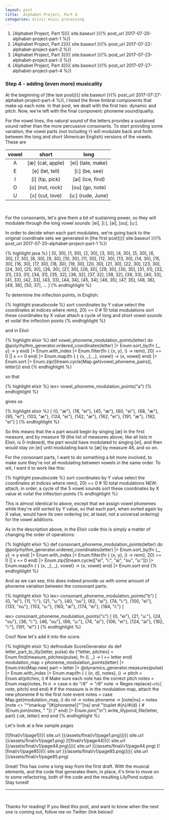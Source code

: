 ```yaml
---
layout: post
title:  Alphabet Project, Part 6
categories: elixir music processing
---
```


1. [Alphabet Project, Part 1]({{ site.baseurl }}{% post_url 2017-07-20-alphabet-project-part-1 %})
1. [Alphabet Project, Part 2]({{ site.baseurl }}{% post_url 2017-07-22-alphabet-project-part-2 %})
1. [Alphabet Project, Part 3]({{ site.baseurl }}{% post_url 2017-07-23-alphabet-project-part-3 %})
1. [Alphabet Project, Part 4]({{ site.baseurl }}{% post_url 2017-07-27-alphabet-project-part-4 %})

### Step 4 - adding (even more) musicality

At the beginning of [the last post]({{ site.baseurl }}{% post_url 2017-07-27-alphabet-project-part-4 %}),
I listed the three timbral components that make up each note. In that post,
we dealt with the first two: dynamic and pitch. Now, we're left with the final
component: phoneme sound/quality.

For the vowel lines, the natural sound of the letters provides a sustained sound
rather than the more percussive consonants. To start providing some variation,
the vowel parts (not including `Y`) will modulate back and forth between
the long and short (American English) versions of the vowels. These are

| vowel | short | long |
|:-----:|:-----:|:----:|
| A     | [æ] (cat, apple) | [ei] (late, make) |
| E     | [e] (let, tell) | [i:] (be, see) |
| I     | [i] (tip, pick) | [ai] (ice, find) |
| O     | [o] (not, rock) | [ou] (go, note) |
| U     | [ʌ] (cut, love) | [u:] (rude, June) |

<br/>

For the consonants, let's give them a bit of sustaining power, so they will
modulate through the long vowel sounds: [ei], [i:], [ai], [ou], [u:].

In order to decide when each part modulates, we're going back to the original
coordinate sets we generated in [the first post]({{ site.baseurl }}{% post_url 2017-07-20-alphabet-project-part-1 %})

{% highlight java %}
[
  [0, 30], [1, 30], [2, 30], [3, 30], [4, 30], [5, 30], [6, 30], [7, 30], [8, 30], [9, 30], [10, 30],
  [11, 30], [12, 30], [13, 30], [14, 30], [15, 30], [16, 30], [17, 30], [18, 30], [19, 30], [20, 30],
  [21, 30], [22, 30], [23, 30], [24, 30], [25, 30], [26, 30], [27, 30], [28, 30], [29, 30], [30, 30],
  [31, 31], [32, 31], [33, 31], [34, 31], [35, 32], [36, 32], [37, 32], [38, 32], [39, 33], [40, 33],
  [41, 33], [42, 33], [43, 33], [44, 34], [45, 34], [46, 35], [47, 35], [48, 36], [49, 36], [50, 37],
  ...
]
{% endhighlight %}

To determine the inflection points, in English:

{% highlight pseudocode %}
sort coordinates by Y value
select the coordinates at indices where rem(i, 20) == 0 # 10 total modulations
sort these coordinates by X value
attach a cycle of long and short vowel sounds
et voila! the inflection points
{% endhighlight %}

and in Elixir

{% highlight elixir %}
def vowel_phoneme_modulation_points(letter) do
  @polyrhythm_generator.ordered_coordinates(letter)
  |> Enum.sort_by(fn {_, y} -> y end)
  |> Enum.with_index
  |> Enum.filter(fn { {x, y}, i} -> rem(i, 20) == 0 || x == 0 end)
  |> Enum.map(fn { { {x, _}, _}, vowel} -> {x, vowel} end)
  |> Enum.sort
  |> Enum.zip(Stream.cycle(Map.get(vowel_phoneme_pairs(), letter)))
end
{% endhighlight %}

so that

{% highlight elixir %}
iex> vowel_phoneme_modulation_points("a")
{% endhighlight %}

gives us

{% highlight elixir %}
[
  {0, "æ"}, {18, "ei"}, {45, "æ"}, {60, "ei"}, {68, "æ"}, {95, "ei"},
  {103, "æ"}, {124, "ei"}, {142, "æ"}, {162, "ei"}, {191, "æ"}, {192, "ei"}
]
{% endhighlight %}

So this means that the `A` part would begin by singing [æ] in the first measure, and
by measure 19 (the list of measures above, like all lists in Elixir, is 0-indexed),
the part would have modulated to singing [ei], and then would stay on [ei] until
modulating back to [æ] by measure 46, and so on.

For the consonant parts, I want to do something a bit more involved, to make sure they're not
all modulating between vowels in the same order. To wit, I want it to work like this:

{% highlight pseudocode %}
sort coordinates by Y value
select the coordinates at indices where rem(i, 20) == 0 # 10 total modulations
NEW: attach, in order, a cycle of the 5 vowel sounds
sort these coordinates by X value
et voila! the inflection points
{% endhighlight %}

This is almost identical to above, except that we assign vowel phonemes while they're
still sorted by Y value, so that each part, when sorted again by X value, would
have its own ordering (or, at least, not a universal ordering) for the vowel additions.

As in the description above, in the Elixir code this is simply
a matter of changing the order of operations:

{% highlight elixir %}
def consonant_phoneme_modulation_points(letter) do
  @polyrhythm_generator.ordered_coordinates(letter)
  |> Enum.sort_by(fn {_, y} -> y end)
  |> Enum.with_index
  |> Enum.filter(fn { {x, y}, i} -> rem(i, 20) == 0 || x == 0 end)
  |> Enum.zip(Stream.cycle(["ei", "i:", "ai", "ou", "u:"]))
  |> Enum.map(fn { { {x, _}, _}, vowel} -> {x, vowel} end)
  |> Enum.sort
end
{% endhighlight %}

And as we can see, this does indeed provide us with some amount of phoneme variation
between the consonant parts:

{% highlight elixir %}
iex> consonant_phoneme_modulation_points("b")
[
  {0, "ei"}, {11, "i:"}, {21, "u:"}, {40, "ou"}, {62, "ai"}, {74, "i:"},
  {100, "ei"}, {133, "ou"}, {153, "u:"}, {160, "ai"}, {174, "ei"}, {184, "i:"}
]

iex> consonant_phoneme_modulation_points("c")
[
  {0, "ei"}, {21, "u:"}, {24, "ou"}, {36, "i:"}, {46, "ou"}, {66, "u:"},
  {74, "ai"}, {106, "ei"}, {124, "ai"}, {182, "i:"}, {191, "ei"}
]
{% endhighlight %}

Cool! Now let's add it into the score.

{% highlight elixir %}
defmodule ScoreGenerator do
  def letter_part_to_lily(letter, pulse) do
    {^letter, pitches} = Enum.find(measure_pitches(pulse), fn {l, _} ->
      l == letter
    end)
    modulation_map = phoneme_modulation_points(letter) |> Enum.into(Map.new)
    part = letter |> @dynamics_generator.measures(pulse)
    |> Enum.with_index |> Enum.map(fn { { {n, d}, notes}, i} ->
      pitch = Enum.at(pitches, i)
      # Make sure each note has the correct pitch
      notes = Enum.map(notes, fn n ->
        case n do
          "r8" -> "r8"
          note -> Regex.replace(~r/c/, note, pitch)
        end
      end)
      # if the measure is in the modulation map, attach the new phoneme
      # to the first note event
      notes = case Map.get(modulation_map, i) do
        nil -> notes
        phoneme ->
          [note|ns] = notes
          [note <> "^\\markup \"[#{phoneme}]\""|ns]
      end
      "\\tuplet #{n}/#{d} { #{Enum.join(notes, " ")} }"
    end) |> Enum.join("\n")
    write_lilypond_file(letter, part)
    {:ok, letter}
  end
end
{% endhighlight %}

Let's look at a few sample pages

[![final/v1/page1]({{ site.url }}/assets/final/v1/page1.png)]({{ site.url }}/assets/final/v1/page1.png)
[![final/v1/page44]({{ site.url }}/assets/final/v1/page44.png)]({{ site.url }}/assets/final/v1/page44.png)
[![final/v1/page85]({{ site.url }}/assets/final/v1/page85.png)]({{ site.url }}/assets/final/v1/page85.png)

Great! This has come a long way from the first draft. With the musical elements, and
the code that generates them, in place, it's time to move on to some refactoring, both
of the code and the resulting LilyPond output. Stay tuned!

<hr />
<br />

Thanks for reading! If you liked this post, and want to know when the next one
is coming out, follow me on Twitter (link below)!
